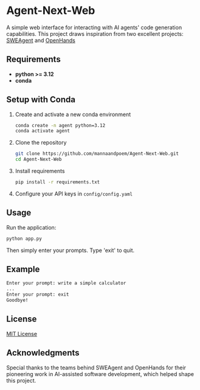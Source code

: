 # Agent-Next-Web

A simple web interface for interacting with AI agents' code generation capabilities. This project draws inspiration from two excellent projects: [SWEAgent](https://github.com/SWE-agent/SWE-agent) and [OpenHands](https://github.com/All-Hands-AI/OpenHands)

## Requirements
* **python >= 3.12**
* **conda**

## Setup with Conda
1. Create and activate a new conda environment
   ```sh
   conda create -n agent python=3.12
   conda activate agent
   ```

2. Clone the repository
   ```sh
   git clone https://github.com/mannaandpoem/Agent-Next-Web.git
   cd Agent-Next-Web
   ```

3. Install requirements
   ```sh
   pip install -r requirements.txt
   ```

4. Configure your API keys in `config/config.yaml`

## Usage
Run the application:
```bash
python app.py
```

Then simply enter your prompts. Type 'exit' to quit.

## Example
```bash
Enter your prompt: write a simple calculator
...
Enter your prompt: exit
Goodbye!
```

## License
[MIT License](LICENSE)

## Acknowledgments
Special thanks to the teams behind SWEAgent and OpenHands for their pioneering work in AI-assisted software development, which helped shape this project.
